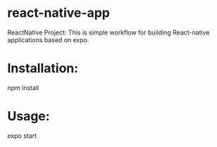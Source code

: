 # react-native-app

ReactNative Project:
This is simple workflow for building React-native applications based on expo.

# Installation:

npm install

# Usage:

expo start
